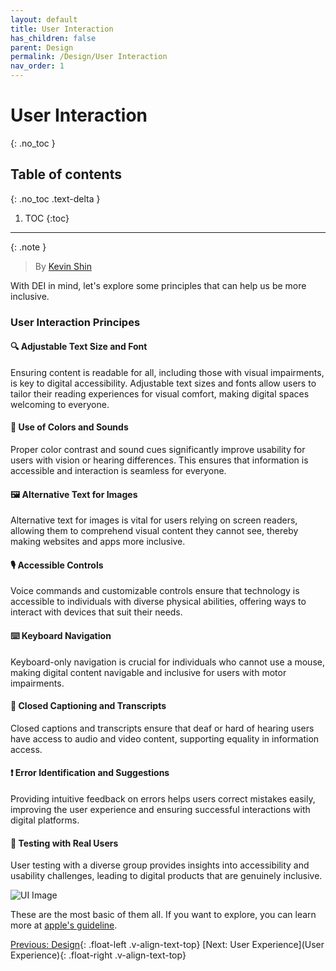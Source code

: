 ```yaml
---
layout: default
title: User Interaction
has_children: false
parent: Design
permalink: /Design/User Interaction
nav_order: 1
---
```


# User Interaction
{: .no_toc }

## Table of contents
{: .no_toc .text-delta }

1. TOC
{:toc}

---

{: .note }
> By [Kevin Shin](https://www.linkedin.com/in/kevin-shin-373183188/)

With DEI in mind, let's explore some principles that can help us be more inclusive.
### User Interaction Principes
#### 🔍 **Adjustable Text Size and Font**
Ensuring content is readable for all, including those with visual impairments, is key to digital accessibility. Adjustable text sizes and fonts allow users to tailor their reading experiences for visual comfort, making digital spaces welcoming to everyone.

#### 🎨 **Use of Colors and Sounds**
Proper color contrast and sound cues significantly improve usability for users with vision or hearing differences. This ensures that information is accessible and interaction is seamless for everyone.

#### 🖼 **Alternative Text for Images**
Alternative text for images is vital for users relying on screen readers, allowing them to comprehend visual content they cannot see, thereby making websites and apps more inclusive.

#### 🎙 **Accessible Controls**
Voice commands and customizable controls ensure that technology is accessible to individuals with diverse physical abilities, offering ways to interact with devices that suit their needs.

#### ⌨️ **Keyboard Navigation**
Keyboard-only navigation is crucial for individuals who cannot use a mouse, making digital content navigable and inclusive for users with motor impairments.

#### 📝 **Closed Captioning and Transcripts**
Closed captions and transcripts ensure that deaf or hard of hearing users have access to audio and video content, supporting equality in information access.

#### ❗ **Error Identification and Suggestions**
Providing intuitive feedback on errors helps users correct mistakes easily, improving the user experience and ensuring successful interactions with digital platforms.

#### 👥 **Testing with Real Users**
User testing with a diverse group provides insights into accessibility and usability challenges, leading to digital products that are genuinely inclusive.

![UI Image](../source/assets/images/UI.png)


These are the most basic of them all. If you want to explore, you can learn more at [apple's guideline](https://developer.apple.com/design/human-interface-guidelines).

[Previous: Design](../Design){: .float-left .v-align-text-top}
[Next: User Experience](User Experience){: .float-right .v-align-text-top}